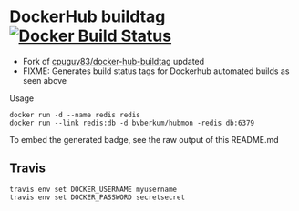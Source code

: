 # DockerHub buildtag  [![Docker Build Status](http://hubmon.wtwta.org/shield/bvberkum/hubmon)](https://hub.docker.com/r/bvberkum/hubmon)


- Fork of [cpuguy83/docker-hub-buildtag](/cpuguy83/docker-hub-buildtag) updated
- FIXME: Generates build status tags for Dockerhub automated builds as seen above

Usage
```
docker run -d --name redis redis
docker run --link redis:db -d bvberkum/hubmon -redis db:6379
```

To embed the generated badge, see the raw output of this README.md


## Travis
```
travis env set DOCKER_USERNAME myusername
travis env set DOCKER_PASSWORD secretsecret
```

